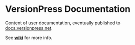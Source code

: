 # VersionPress Documentation

Content of user documentation, eventually published to [docs.versionpress.net](http://docs.versionpress.net/).

See **[wiki](https://github.com/versionpress/docs/wiki)** for more info.
